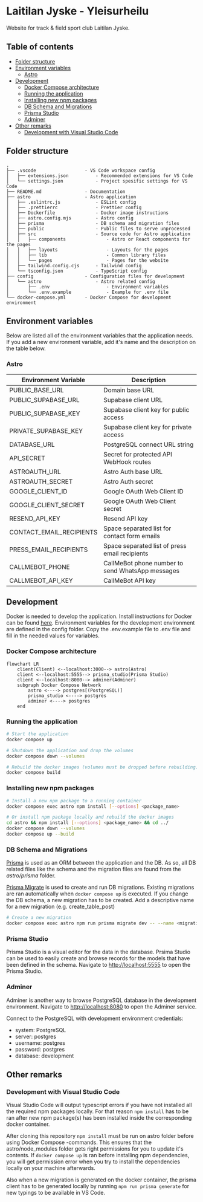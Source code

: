 # Laitilan Jyske - Yleisurheilu

Website for track & field sport club Laitilan Jyske.

## Table of contents

- [Folder structure](#folder-structure)
- [Environment variables](#environment-variables)
  - [Astro](#astro)
- [Development](#development)
  - [Docker Compose architecture](#docker-compose-architecture)
  - [Running the application](#running-the-application)
  - [Installing new npm packages](#installing-new-npm-packages)
  - [DB Schema and Migrations](#db-schema-and-migrations)
  - [Prisma Studio](#prisma-studio)
  - [Adminer](#adminer)
- [Other remarks](#other-remarks)
  - [Development with Visual Studio Code](#development-with-visual-studio-code)

## Folder structure

```
.
├── .vscode                  - VS Code workspace config
│   ├── extensions.json          - Recommended extensions for VS Code
│   └── settings.json            - Project spesific settings for VS Code
├── README.md                - Documentation
├── astro                    - Astro application
│   ├── .eslintrc.js             - ESLint config
│   ├── .prettierrc              - Prettier config
│   ├── Dockerfile               - Docker image instructions
│   ├── astro.config.mjs         - Astro config
│   ├── prisma                   - DB schema and migration files
│   ├── public                   - Public files to serve unprocessed
│   ├── src                      - Source code for Astro application
│   │   ├── components               - Astro or React components for the pages
│   │   ├── layouts                  - Layouts for the pages
│   │   ├── lib                      - Common library files
│   │   └── pages                    - Pages for the website
│   ├── tailwind.config.cjs      - Tailwind config
│   └── tsconfig.json            - TypeScript config
├── config                   - Configuration files for development
│   └── astro                    - Astro related config
│       ├── .env                     - Environment variables
│       └── .env.example             - Example for .env file
└── docker-compose.yml       - Docker Compose for development environment
```

## Environment variables

Below are listed all of the environment variables that the application needs. If you add a new environment variable, add it's name and the description on the table below.

### Astro

| Environment Variable     | Description                                      |
| ------------------------ | ------------------------------------------------ |
| PUBLIC_BASE_URL          | Domain base URL                                  |
| PUBLIC_SUPABASE_URL      | Supabase client URL                              |
| PUBLIC_SUPABASE_KEY      | Supabase client key for public access            |
| PRIVATE_SUPABASE_KEY     | Supabase client key for private access           |
| DATABASE_URL             | PostgreSQL connect URL string                    |
| API_SECRET               | Secret for protected API WebHook routes          |
| ASTROAUTH_URL            | Astro Auth base URL                              |
| ASTROAUTH_SECRET         | Astro Auth secret                                |
| GOOGLE_CLIENT_ID         | Google OAuth Web Client ID                       |
| GOOGLE_CLIENT_SECRET     | Google OAuth Web Client secret                   |
| RESEND_API_KEY           | Resend API key                                   |
| CONTACT_EMAIL_RECIPIENTS | Space separated list for contact form emails     |
| PRESS_EMAIL_RECIPIENTS   | Space separated list of press email recipients   |
| CALLMEBOT_PHONE          | CallMeBot phone number to send WhatsApp messages |
| CALLMEBOT_API_KEY        | CallMeBot API key                                |

## Development

Docker is needed to develop the application. Install instructions for Docker can be found [here](https://docs.docker.com/get-docker/). Environment variables for the development environment are defined in the config folder. Copy the .env.example file to .env file and fill in the needed values for variables.

### Docker Compose architecture

```mermaid
flowchart LR
    client(Client) <--localhost:3000--> astro(Astro)
    client <--localhost:5555--> prisma_studio(Prisma Studio)
    client <--localhost:8080--> adminer(Adminer)
    subgraph Docker Compose Network
        astro <----> postgres[(PostgreSQL)]
        prisma_studio <----> postgres
        adminer <----> postgres
    end
```

### Running the application

```sh
# Start the application
docker compose up

# Shutdown the application and drop the volumes
docker compose down --volumes

# Rebuild the docker images (volumes must be dropped before rebuilding)
docker compose build
```

### Installing new npm packages

```sh
# Install a new npm package to a running container
docker compose exec astro npm install [--options] <package_name>

# Or install npm package locally and rebuild the docker images
cd astro && npm install [--options] <package_name> && cd ../
docker compose down --volumes
docker compose up --build
```

### DB Schema and Migrations

[Prisma](https://www.prisma.io/) is used as an ORM between the application and the DB. As so, all DB related files like the schema and the migration files are found from the _astro/prisma_ folder.

[Prisma Migrate](https://www.prisma.io/docs/concepts/components/prisma-migrate) is used to create and run DB migrations. Existing migrations are ran automatically when `docker compose up` is executed. If you change the DB schema, a new migration has to be created. Add a descriptive name for a new migration (e.g. create_table_post)

```sh
# Create a new migration
docker compose exec astro npm run prisma migrate dev -- --name <migration_name>
```

### Prisma Studio

Prisma Studio is a visual editor for the data in the database. Prsima Studio can be used to easily create and browse records for the models that have been defined in the schema. Navigate to [http://localhost:5555](http://localhost:5555) to open the Prisma Studio.

### Adminer

Adminer is another way to browse PostgreSQL database in the development environment. Navigate to [http://localhost:8080](http://localhost:8080) to open the Adminer service.

Connect to the PostgreSQL with development environment credentials:

- system: PostgreSQL
- server: postgres
- username: postgres
- password: postgres
- database: development

## Other remarks

### Development with Visual Studio Code

Visual Studio Code will output typescript errors if you have not installed all the required npm packages locally. For that reason `npm install` has to be ran after new npm package(s) has been installed inside the corresponding docker container.

After cloning this repository `npm install` must be run on astro folder before using Docker Compose -commands. This ensures that the astro/node_modules folder gets right permissions for you to update it's contents. If `docker compose up` is ran before installing npm dependencies, you will get permission error when you try to install the dependencies locally on your machine afterwards.

Also when a new migration is generated on the docker container, the prisma client has to be generated locally by running `npm run prisma generate` for new typings to be available in VS Code.
